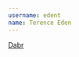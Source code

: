 ```yaml
---
username: edent
name: Terence Eden
---
```


[Dabr](https://play.google.com/store/apps/details?id=mobi.shkspr.dabr.adn)
